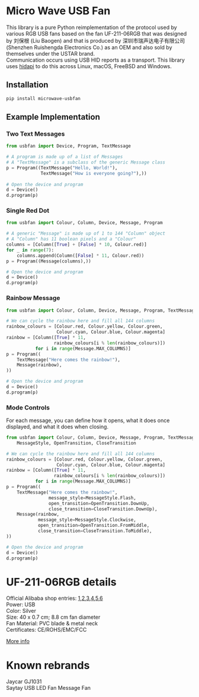 # Micro Wave USB Fan
This library is a pure Python reimplementation of the protocol used by various RGB USB fans based on the fan UF-211-06RGB that was designed by 刘保根 (Liu Baogen) and that is produced by 深圳市瑞声达电子有限公司 (Shenzhen Ruishengda Electronics Co.) as an OEM and also sold by themselves under the USTAR brand.  
Communication occurs using USB HID reports as a transport. This library uses
[hidapi](https://pypi.org/project/hidapi/) to do this across Linux, macOS,
FreeBSD and Windows.

## Installation
```sh
pip install microwave-usbfan
```

## Example Implementation
### Two Text Messages
```python
from usbfan import Device, Program, TextMessage

# A program is made up of a list of Messages
# A "TextMessage" is a subclass of the generic Message class 
p = Program((TextMessage("Hello, World!"),
             TextMessage("How is everyone going?"),))
             
# Open the device and program
d = Device()
d.program(p)
```

### Single Red Dot
```python
from usbfan import Colour, Column, Device, Message, Program

# A generic "Message" is made up of 1 to 144 "Column" object
# A "Column" has 11 boolean pixels and a "Colour"
columns = [Column([True] + [False] * 10, Colour.red)]
for _ in range(7):
    columns.append(Column([False] * 11, Colour.red))
p = Program((Message(columns),))

# Open the device and program
d = Device()
d.program(p)
```

### Rainbow Message
```python
from usbfan import Colour, Column, Device, Message, Program, TextMessage

# We can cycle the rainbow here and fill all 144 columns
rainbow_colours = [Colour.red, Colour.yellow, Colour.green,
                   Colour.cyan, Colour.blue, Colour.magenta]
rainbow = [Column([True] * 11,
                  rainbow_colours[i % len(rainbow_colours)])
           for i in range(Message.MAX_COLUMNS)]
p = Program((
    TextMessage("Here comes the rainbow!"),
    Message(rainbow),
))

# Open the device and program
d = Device()
d.program(p)
```

###  Mode Controls
For each message, you can define how it opens, what it does once displayed, and
what it does when closing.

```python
from usbfan import Colour, Column, Device, Message, Program, TextMessage, \
    MessageStyle, OpenTransition, CloseTransition

# We can cycle the rainbow here and fill all 144 columns
rainbow_colours = [Colour.red, Colour.yellow, Colour.green,
                   Colour.cyan, Colour.blue, Colour.magenta]
rainbow = [Column([True] * 11,
                  rainbow_colours[i % len(rainbow_colours)])
           for i in range(Message.MAX_COLUMNS)]
p = Program((
    TextMessage("Here comes the rainbow!",
                message_style=MessageStyle.Flash,
                open_transition=OpenTransition.DownUp,
                close_transition=CloseTransition.DownUp),
    Message(rainbow,
            message_style=MessageStyle.Clockwise,
            open_transition=OpenTransition.FromMiddle,
            close_transition=CloseTransition.ToMiddle),
))

# Open the device and program
d = Device()
d.program(p)
```

# UF-211-06RGB details
Official Alibaba shop entries: [1](https://www.alibaba.com/product-detail/Factory-Direct-Flexible-USB-Fan-Programmable_1600428130893.html),[2](https://www.alibaba.com/product-detail/Flexible-USB-Message-Fan-RGB-Multicolor_1600428182360.html),[3](https://www.alibaba.com/product-detail/Flexible-USB-Programmable-Message-Fan-Software_60530542736.html),[4](https://www.alibaba.com/product-detail/Patented-USB-Flexible-Program-Led-Message_60488878681.html),[5](https://www.alibaba.com/product-detail/2016-Hot-fashion-best-gifts-dc_60495560842.html),[6](https://www.alibaba.com/product-detail/USB-Programmable-Message-Fan-LED-Messaege_60749056487.html)  
Power: USB  
Color: Silver  
Size: 40 x 0.7 cm; 8.8 cm fan diameter  
Fan Material: PVC blade & metal neck  
Certificates: CE/ROHS/EMC/FCC  

[More info](https://github.com/Ventto/pearlfan/issues/11#issuecomment-2508454088)

# Known rebrands 

Jaycar GJ1031  
Saytay USB LED Fan Message Fan 
